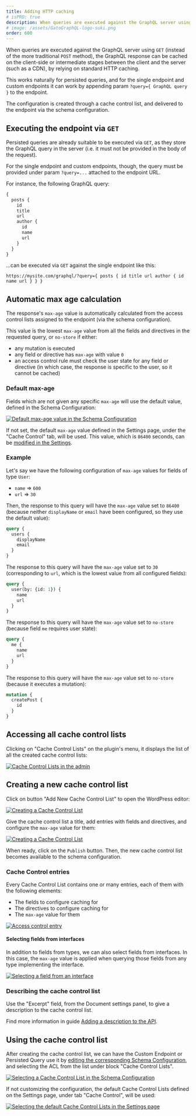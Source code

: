 ```yaml
---
title: Adding HTTP caching
# isPRO: true
description: When queries are executed against the GraphQL server using GET, the GraphQL response can be cached on the client-side, or on intermediate stages between the client and the server, by relying on standard HTTP caching.
# image: /assets/GatoGraphQL-logo-suki.png
order: 600
---
```


When queries are executed against the GraphQL server using `GET` (instead of the more traditional `POST` method), the GraphQL response can be cached on the client-side or intermediate stages between the client and the server (such as a CDN), by relying on standard HTTP caching.

This works naturally for persisted queries, and for the single endpoint and custom endpoints it can work by appending param `?query={ GraphQL query }` to the endpoint.

The configuration is created through a cache control list, and delivered to the endpoint via the schema configuration.

## Executing the endpoint via `GET`

Persisted queries are already suitable to be executed via `GET`, as they store the GraphQL query in the server (i.e. it must not be provided in the body of the request).

For the single endpoint and custom endpoints, though, the query must be provided under param `?query=...` attached to the endpoint URL.

For instance, the following GraphQL query:

```graphql
{
  posts {
    id
    title
    url
    author {
      id
      name
      url
    }
  }
}
```

...can be executed via `GET` against the single endpoint like this:

`https://mysite.com/graphql/?query={ posts { id title url author { id name url } } }`

## Automatic max age calculation

The response's `max-age` value is automatically calculated from the access control lists assigned to the endpoint (via the schema configuration).

This value is the lowest `max-age` value from all the fields and directives in the requested query, or `no-store` if either:

- any mutation is executed
- any field or directive has `max-age` with value `0`
- an access control rule must check the user state for any field or directive (in which case, the response is specific to the user, so it cannot be cached)

### Default max-age

Fields which are not given any specific `max-age` will use the default value, defined in the Schema Configuration:

<a href="/assets/guides/upstream-pro/schema-config-cache-control-default-max-age.png" target="_blank">![Default max-age value in the Schema Configuration](/assets/guides/upstream-pro/schema-config-cache-control-default-max-age.png "Default max-age value in the Schema Configuration")</a>

If not set, the default `max-age` value defined in the Settings page, under the "Cache Control" tab, will be used. This value, which is `86400` seconds, can be [modified in the Settings](../../config/setting-the-default-cache-control-max-age/).

### Example

Let's say we have the following configuration of `max-age` values for fields of type `User`:

- `name` => `600`
- `url` => `30`

Then, the response to this query will have the `max-age` value set to `86400` (because neither `displayName` or `email` have been configured, so they use the default value):

```graphql
query {
  users {
    displayName
    email
  }
}
```

The response to this query will have the `max-age` value set to `30` (corresponding to `url`, which is the lowest value from all configured fields):

```graphql
query {
  user(by: {id: 1}) {
    name
    url
  }
}
```

The response to this query will have the `max-age` value set to `no-store` (because field `me` requires user state):

```graphql
query {
  me {
    name
    url
  }
}
```

The response to this query will have the `max-age` value set to `no-store` (because it executes a mutation):

```graphql
mutation {
  createPost {
    id
  }
}
```

## Accessing all cache control lists

Clicking on "Cache Control Lists" on the plugin's menu, it displays the list of all the created cache control lists:

<div class="img-width-1024" markdown=1>

<a href="/assets/guides/upstream-pro/cache-control-lists.png" target="_blank">![Cache Control Lists in the admin](/assets/guides/upstream-pro/cache-control-lists.png "Cache Control Lists in the admin")</a>

</div>

## Creating a new cache control list

Click on button "Add New Cache Control List" to open the WordPress editor:

<a href="/assets/guides/upstream-pro/cache-control-list.png" target="_blank">![Creating a Cache Control List](/assets/guides/upstream-pro/cache-control-list.png "Creating a Cache Control List")</a>

Give the cache control list a title, add entries with fields and directives, and configure the `max-age` value for them:

<a href="/assets/guides/upstream-pro/cache-control.gif" target="_blank">![Creating a Cache Control List](/assets/guides/upstream-pro/cache-control.gif "Creating a Cache Control List")</a>

When ready, click on the `Publish` button. Then, the new cache control list becomes available to the schema configuration.

### Cache Control entries

Every Cache Control List contains one or many entries, each of them with the following elements:

- The fields to configure caching for
- The directives to configure caching for
- The `max-age` value for them

<a href="/assets/guides/upstream-pro/cache-control-entry.png" target="_blank">![Access control entry](/assets/guides/upstream-pro/cache-control-entry.png "Access control entry")</a>

#### Selecting fields from interfaces

In addition to fields from types, we can also select fields from interfaces. In this case, the `max-age` value is applied when querying those fields from any type implementing the interface.

<div class="img-width-430" markdown=1>

<a href="/assets/guides/upstream/selecting-field-from-interface.png" target="_blank">![Selecting a field from an interface](/assets/guides/upstream/selecting-field-from-interface.png "Selecting a field from an interface")</a>

</div>

### Describing the cache control list

Use the "Excerpt" field, from the Document settings panel, to give a description to the cache control list.

Find more information in guide [Adding a description to the API](../../config/adding-a-description-to-the-api/).

## Using the cache control list

After creating the cache control list, we can have the Custom Endpoint or Persisted Query use it by [editing the corresponding Schema Configuration](../creating-a-schema-configuration/), and selecting the ACL from the list under block "Cache Control Lists".

<a href="/assets/guides/upstream-pro/schema-config-cache-control-lists.png" target="_blank">![Selecting a Cache Control List in the Schema Configuration](/assets/guides/upstream-pro/schema-config-cache-control-lists.png "Selecting a Cache Control List in the Schema Configuration")</a>

If not customizing the configuration, the default Cache Control Lists defined on the Settings page, under tab "Cache Control", will be used:

<a href="/assets/guides/upstream-pro/settings-cache-control-lists.png" target="_blank">![Selecting the default Cache Control Lists in the Settings page](/assets/guides/upstream-pro/settings-cache-control-lists.png "Selecting the default Cache Control Lists in the Settings page")</a>
